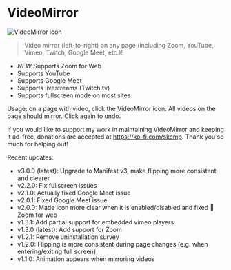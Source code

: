 # VideoMirror

![VideoMirror icon](images/VideoMirror128.png)

> Video mirror (left-to-right) on any page (including Zoom, YouTube, Vimeo, Twitch, Google Meet, etc.)!

- *NEW* Supports Zoom for Web
- Supports YouTube
- Supports Google Meet
- Supports livestreams (Twitch.tv)
- Supports fullscreen mode on most sites

Usage: on a page with video, click the VideoMirror icon. All videos on the page should mirror. Click again to undo.

If you would like to support my work in maintaining VideoMirror and keeping it ad-free, donations are accepted at https://ko-fi.com/skemp.
Thank you so much for helping out!

Recent updates:
- v3.0.0 (latest): Upgrade to Manifest v3, make flipping more consistent and clearer
- v2.2.0: Fix fullscreen issues
- v2.1.0: Actually fixed Google Meet issue
- v2.0.1: Fixed Google Meet issue
- v2.0.0: Made icon more clear when it is enabled/disabled and fixed 🤞 Zoom for web
- v1.3.1: Add partial support for embedded vimeo players
- v1.3.0 (latest): Add support for Zoom
- v1.2.1: Remove uninstallation survey
- v1.2.0: Flipping is more consistent during page changes (e.g. when entering/exiting full screen)
- v1.1.0: Animation appears when mirroring videos
